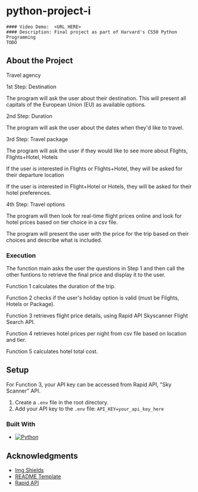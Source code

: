 # python-project-i
    #### Video Demo:  <URL HERE>
    #### Description: Final project as part of Harvard's CS50 Python Programming
    TODO

<!-- ABOUT THE PROJECT -->
## About the Project
Travel agency

1st Step: Destination

The program will ask the user about their destination. This will present all capitals of the European Union (EU) as available options.

2nd Step: Duration

The program will ask the user about the dates when they'd like to travel.

3rd Step: Travel package

The program will ask the user if they would like to see more about Flights, Flights+Hotel, Hotels

If the user is interested in Flights or Flights+Hotel, they will be asked for their departure location

If the user is interested in Flight+Hotel or Hotels, they will be asked for their hotel preferences.

4th Step: Travel options

The program will then look for real-time flight prices online and look for hotel prices based on tier choice in a csv file.

The program will present the user with the price for the trip based on their choices and describe what is included.

### Execution
The function main asks the user the questions in Step 1 and then call the other funtions to retrieve the final price and display it to the user.

Function 1 calculates the duration of the trip.

Function 2 checks if the user's holiday option is valid (must be Flights, Hotels or Package).

Function 3 retrieves flight price details, using Rapid API Skyscanner Flight Search API.

Function 4 retrieves hotel prices per night from csv file based on location and tier.

Function 5 calculates hotel total cost.

## Setup
For Function 3, your API key can be accessed from Rapid API, "Sky Scanner" API.
1. Create a `.env` file in the root directory.
2. Add your API key to the `.env` file:
    `API_KEY=your_api_key_here`

### Built With
* [![Python][Python]][Python-url]

<!-- ACKNOWLEDGMENTS -->
## Acknowledgments
* [Img Shields](https://shields.io/)
* [README Template](https://github.com/othneildrew/Best-README-Template)
* [Rapid API](https://rapidapi.com/hub)

<!-- MARKDOWN LINKS & IMAGES -->
[Python]: https://img.shields.io/badge/python-3670A0?style=for-the-badge&logo=python&logoColor=ffdd54
[Python-url]: https://www.python.org/